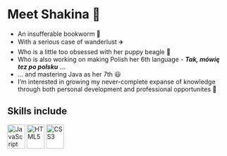 <h1>Meet Shakina 👋 </h1>
 
- An insufferable bookworm 📖
- With a serious case of wanderlust ✈️
- Who is a little too obsessed with her puppy beagle 🐶
- Who is also working on making Polish her 6th language - <b><i>Tak, mówię tez po polsku</i></b> ...
- ... and mastering Java as her 7th 😃
- I’m interested in growing my never-complete expanse of knowledge through both personal development and professional opportunites 👀 


<h2>Skills include</h2>
<div style="display:inline">
<img src="https://raw.githubusercontent.com/danielcranney/readme-generator/main/public/icons/skills/javascript-colored.svg" width="40" height="55" alt="JavaScript">
<img src="https://raw.githubusercontent.com/danielcranney/readme-generator/main/public/icons/skills/html5-colored.svg" width="40" height="55" alt="HTML5">
<img src="https://raw.githubusercontent.com/danielcranney/readme-generator/main/public/icons/skills/css3-colored.svg" width="40" height="55" alt="CSS3">
  </div>
<!---
Szak-ii/Szak-ii is a ✨ special ✨ repository because its `README.md` (this file) appears on your GitHub profile.
You can click the Preview link to take a look at your changes.
--->
